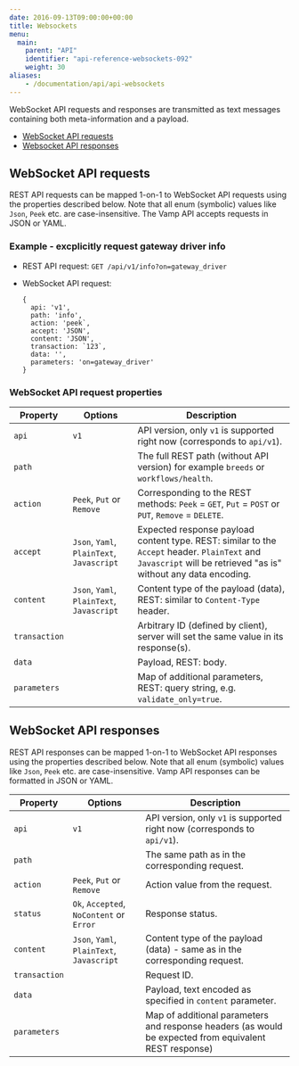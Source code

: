 ```yaml
---
date: 2016-09-13T09:00:00+00:00
title: Websockets
menu:
  main:
    parent: "API"
    identifier: "api-reference-websockets-092"
    weight: 30
aliases:
    - /documentation/api/api-websockets
---
```


WebSocket API requests and responses are transmitted as text messages containing both meta-information and a payload.  

* [WebSocket API requests](/documentation/api/v0.9.2/api-websockets/#websocket-api-requests)
* [Websocket API responses](/documentation/api/v0.9.2/api-websockets/#websocket-api-responses)

## WebSocket API requests
REST API requests can be mapped 1-on-1 to WebSocket API requests using the properties described below. Note that all enum (symbolic) values like `Json`, `Peek` etc. are case-insensitive. The Vamp API accepts requests in JSON or YAML. 

### Example - excplicitly request gateway driver info

* REST API request:
  `GET /api/v1/info?on=gateway_driver`
* WebSocket API request:

    ```
    {
      api: 'v1',
      path: 'info',
      action: 'peek`,
      accept: 'JSON',
      content: 'JSON',
      transaction: `123`,
      data: '',
      parameters: 'on=gateway_driver'
    }
    ```

### WebSocket API request properties

Property | Options | Description
------|------|------
 `api`   |  `v1`  |    API version, only `v1` is supported right now (corresponds to `api/v1`).
 `path`   |    |    The full REST path (without API version) for example `breeds` or `workflows/health`.
 `action`   |  `Peek`, `Put` or `Remove`  |    Corresponding to the REST methods: `Peek` =  `GET`, `Put` = `POST` or `PUT`, `Remove` = `DELETE`.
 `accept`   |   `Json`, `Yaml`, `PlainText`, `Javascript`  |  Expected response payload content type. REST: similar to the `Accept` header. `PlainText` and `Javascript` will be retrieved "as is" without any data encoding.      
 `content`   |  `Json`, `Yaml`, `PlainText`, `Javascript`   |  Content type of the payload (data), REST: similar to `Content-Type` header.       
 `transaction`   |    |   Arbitrary ID (defined by client), server will set the same value in its response(s).     
 `data`   |    |    Payload, REST: body.
 `parameters`   |    |   Map of additional parameters, REST: query string, e.g. `validate_only=true`.     
    

## WebSocket API responses
REST API responses can be mapped 1-on-1 to WebSocket API responses using the properties described below. Note that all enum (symbolic) values like `Json`, `Peek` etc. are case-insensitive. Vamp API responses can be formatted in JSON or YAML. 

Property | Options | Description
------|------|------
 `api`   |  `v1`  |    API version, only `v1` is supported right now (corresponds to `api/v1`).
 `path`   |    |    The same path as in the corresponding request.
 `action`   |  `Peek`, `Put` or `Remove`  |    Action value from the request.
 `status`   |   `Ok`, `Accepted`, `NoContent` or `Error`  |  Response status.      
 `content`   |  `Json`, `Yaml`, `PlainText`, `Javascript`   |  Content type of the payload (data) - same as in the corresponding request.     
 `transaction`   |    |   Request ID.
 `data`   |    |    Payload, text encoded as specified in `content` parameter.
 `parameters`   |    |   Map of additional parameters and response headers (as would be expected from equivalent REST response)